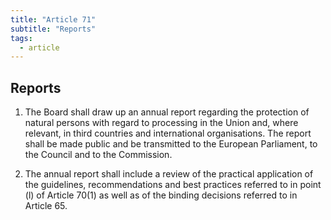 ```yaml
---
title: "Article 71"
subtitle: "Reports"
tags:
  - article
---
```

## Reports

1. The Board shall draw up an annual report regarding the protection of natural persons with regard to processing in the Union and, where relevant, in third countries and international organisations. The report shall be made public and be transmitted to the European Parliament, to the Council and to the Commission.

2. The annual report shall include a review of the practical application of the guidelines, recommendations and best practices referred to in point (l) of Article 70(1) as well as of the binding decisions referred to in Article 65.
